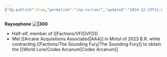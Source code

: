 ```yaml
---
{"dg-publish":true,"permalink":"/np-cs/rae/","updated":"2024-12-23T11:01:29.894-06:00"}
---
```


**Raysephone** 
**![|300](https://lh7-us.googleusercontent.com/ffTsR4Ir-EPQ4v7Y2kPbLnHH6_ADBp5EJZ83SD7o-VbxQzXttb3l5tFfbVXq10Axi_dpgO8wMIjJLru81e63P2Jee-N5KPzOb-pcgqo_avJK5EztofL0WQNPPohyI7bD-ydqFch3_XtHba6k7zO0Uhs)**

- Half-elf, member of [[Factions/VFD\|VFD]]
- Met [[Arcane Acquisitions Associated\|AAA]] in Mirtul of 2023 B.R. while contracting [[Factions/The Sounding Fury\|The Sounding Fury]] to obtain the [[World Lore/Codex Arcanum\|Codex Arcanum]]
